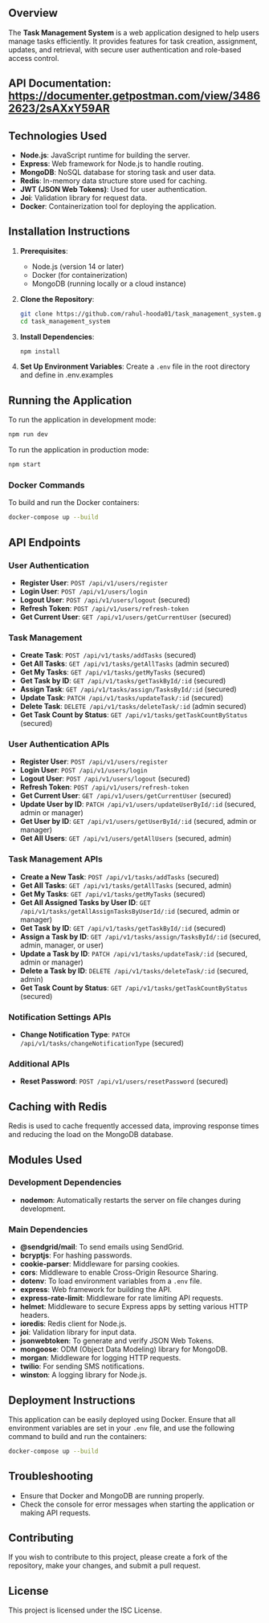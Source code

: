 ## Overview

The **Task Management System** is a web application designed to help users manage tasks efficiently. It provides features for task creation, assignment, updates, and retrieval, with secure user authentication and role-based access control.

## API Documentation: https://documenter.getpostman.com/view/34862623/2sAXxY59AR

## Technologies Used

- **Node.js**: JavaScript runtime for building the server.
- **Express**: Web framework for Node.js to handle routing.
- **MongoDB**: NoSQL database for storing task and user data.
- **Redis**: In-memory data structure store used for caching.
- **JWT (JSON Web Tokens)**: Used for user authentication.
- **Joi**: Validation library for request data.
- **Docker**: Containerization tool for deploying the application.

## Installation Instructions

1. **Prerequisites**:
    - Node.js (version 14 or later)
    - Docker (for containerization)
    - MongoDB (running locally or a cloud instance)
2. **Clone the Repository**:
    
    ```bash
    git clone https://github.com/rahul-hooda01/task_management_system.git
    cd task_management_system
    ```
    
3. **Install Dependencies**:
    
    ```bash
    npm install
    ```
    
4. **Set Up Environment Variables**:
Create a `.env` file in the root directory and define in .env.examples

## Running the Application

To run the application in development mode:

```bash
npm run dev
```

To run the application in production mode:

```bash
npm start
```

### Docker Commands

To build and run the Docker containers:

```bash
docker-compose up --build
```

## API Endpoints

### User Authentication

- **Register User**: `POST /api/v1/users/register`
- **Login User**: `POST /api/v1/users/login`
- **Logout User**: `POST /api/v1/users/logout` (secured)
- **Refresh Token**: `POST /api/v1/users/refresh-token`
- **Get Current User**: `GET /api/v1/users/getCurrentUser` (secured)

### Task Management

- **Create Task**: `POST /api/v1/tasks/addTasks` (secured)
- **Get All Tasks**: `GET /api/v1/tasks/getAllTasks` (admin secured)
- **Get My Tasks**: `GET /api/v1/tasks/getMyTasks` (secured)
- **Get Task by ID**: `GET /api/v1/tasks/getTaskById/:id` (secured)
- **Assign Task**: `GET /api/v1/tasks/assign/TasksById/:id` (secured)
- **Update Task**: `PATCH /api/v1/tasks/updateTask/:id` (secured)
- **Delete Task**: `DELETE /api/v1/tasks/deleteTask/:id` (admin secured)
- **Get Task Count by Status**: `GET /api/v1/tasks/getTaskCountByStatus` (secured)

### User Authentication APIs

- **Register User**: `POST /api/v1/users/register`
- **Login User**: `POST /api/v1/users/login`
- **Logout User**: `POST /api/v1/users/logout` (secured)
- **Refresh Token**: `POST /api/v1/users/refresh-token`
- **Get Current User**: `GET /api/v1/users/getCurrentUser` (secured)
- **Update User by ID**: `PATCH /api/v1/users/updateUserById/:id` (secured, admin or manager)
- **Get User by ID**: `GET /api/v1/users/getUserById/:id` (secured, admin or manager)
- **Get All Users**: `GET /api/v1/users/getAllUsers` (secured, admin)

### Task Management APIs

- **Create a New Task**: `POST /api/v1/tasks/addTasks` (secured)
- **Get All Tasks**: `GET /api/v1/tasks/getAllTasks` (secured, admin)
- **Get My Tasks**: `GET /api/v1/tasks/getMyTasks` (secured)
- **Get All Assigned Tasks by User ID**: `GET /api/v1/tasks/getAllAssignTasksByUserId/:id` (secured, admin or manager)
- **Get Task by ID**: `GET /api/v1/tasks/getTaskById/:id` (secured)
- **Assign a Task by ID**: `GET /api/v1/tasks/assign/TasksById/:id` (secured, admin, manager, or user)
- **Update a Task by ID**: `PATCH /api/v1/tasks/updateTask/:id` (secured, admin or manager)
- **Delete a Task by ID**: `DELETE /api/v1/tasks/deleteTask/:id` (secured, admin)
- **Get Task Count by Status**: `GET /api/v1/tasks/getTaskCountByStatus` (secured)

### Notification Settings APIs

- **Change Notification Type**: `PATCH /api/v1/tasks/changeNotificationType` (secured)

### Additional APIs

- **Reset Password**: `POST /api/v1/users/resetPassword` (secured)

## Caching with Redis

Redis is used to cache frequently accessed data, improving response times and reducing the load on the MongoDB database.

## Modules Used

### Development Dependencies

- **nodemon**: Automatically restarts the server on file changes during development.

### Main Dependencies

- **@sendgrid/mail**: To send emails using SendGrid.
- **bcryptjs**: For hashing passwords.
- **cookie-parser**: Middleware for parsing cookies.
- **cors**: Middleware to enable Cross-Origin Resource Sharing.
- **dotenv**: To load environment variables from a `.env` file.
- **express**: Web framework for building the API.
- **express-rate-limit**: Middleware for rate limiting API requests.
- **helmet**: Middleware to secure Express apps by setting various HTTP headers.
- **ioredis**: Redis client for Node.js.
- **joi**: Validation library for input data.
- **jsonwebtoken**: To generate and verify JSON Web Tokens.
- **mongoose**: ODM (Object Data Modeling) library for MongoDB.
- **morgan**: Middleware for logging HTTP requests.
- **twilio**: For sending SMS notifications.
- **winston**: A logging library for Node.js.

## Deployment Instructions

This application can be easily deployed using Docker. Ensure that all environment variables are set in your `.env` file, and use the following command to build and run the containers:

```bash
docker-compose up --build
```

## Troubleshooting

- Ensure that Docker and MongoDB are running properly.
- Check the console for error messages when starting the application or making API requests.

## Contributing

If you wish to contribute to this project, please create a fork of the repository, make your changes, and submit a pull request.

## License

This project is licensed under the ISC License.
